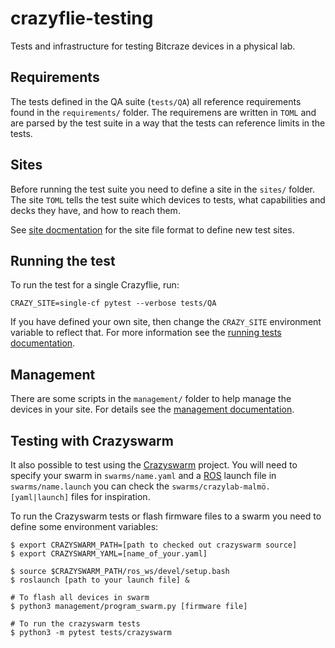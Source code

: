 # crazyflie-testing
Tests and infrastructure for testing Bitcraze devices in a physical lab.

## Requirements
The tests defined in the QA suite (`tests/QA`) all reference requirements found
in the `requirements/` folder. The requiremens are written in `TOML` and are
parsed by the test suite in a way that the tests can reference limits in the
tests.

## Sites
Before running the test suite you need to define a site in the `sites/` folder.
The site `TOML` tells the test suite which devices to tests, what capabilities
and decks they have, and how to reach them.

See [site docmentation](docs/development/sites.md) for the site file format to define new test sites.
## Running the test

To run the test for a single Crazyflie, run:
```
CRAZY_SITE=single-cf pytest --verbose tests/QA
```

If you have defined your own site, then change the `CRAZY_SITE` environment
variable to reflect that. For more information see the [running tests documentation](docs/usetests.md).

## Management
There are some scripts in the `management/` folder to help manage the devices
in your site. For details see the [management documentation](docs/use_management.md).

## Testing with Crazyswarm
It also possible to test using the [Crazyswarm](https://github.com/USC-ACTLab/crazyswarm) project.
You will need to specify your swarm in `swarms/name.yaml` and a [ROS](https://www.ros.org/) launch file in `swarms/name.launch` you can check the `swarms/crazylab-malmö.[yaml|launch]` files for inspiration.

To run the Crazyswarm tests or flash firmware files to a swarm you need to define some environment variables:

```
$ export CRAZYSWARM_PATH=[path to checked out crazyswarm source]
$ export CRAZYSWARM_YAML=[name_of_your.yaml]

$ source $CRAZYSWARM_PATH/ros_ws/devel/setup.bash
$ roslaunch [path to your launch file] &

# To flash all devices in swarm
$ python3 management/program_swarm.py [firmware file]

# To run the crazyswarm tests
$ python3 -m pytest tests/crazyswarm
```

